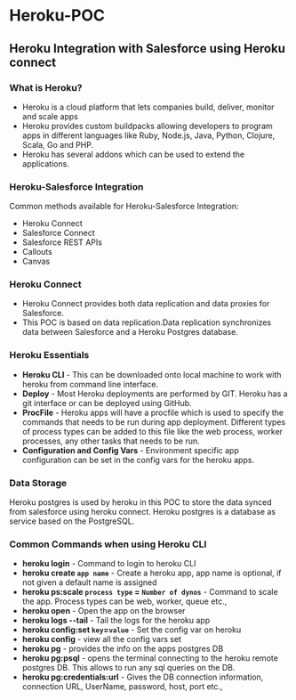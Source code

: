 # Heroku-POC

## Heroku Integration with Salesforce using Heroku connect


### What is Heroku?

+  Heroku is a cloud platform that lets companies build, deliver, monitor and scale apps
+  Heroku provides custom buildpacks allowing developers to program apps in different languages like Ruby, Node.js, Java, Python, Clojure, Scala, Go and PHP.
+  Heroku has several addons which can be used to extend the applications.

### Heroku-Salesforce Integration

Common methods available for Heroku-Salesforce Integration:

+ Heroku Connect
+ Salesforce Connect
+ Salesforce REST APIs
+ Callouts
+ Canvas


### Heroku Connect

+  Heroku Connect provides both data replication and data proxies for Salesforce. 
+  This POC is based on data replication.Data replication synchronizes data between Salesforce and a Heroku Postgres database.

### Heroku Essentials

+  **Heroku CLI** - This can be downloaded onto local machine to work with heroku from command line interface.
+  **Deploy** - Most Heroku deployments are performed by GIT. Heroku has a git interface or can be deployed using GitHub.
+  **ProcFile** - Heroku apps will have a procfile which is used to specify the commands that needs to be run during app deployment. Different types of process types can be added to this file like the web process, worker processes, any other tasks that needs to be run. 
+  **Configuration and Config Vars** - Environment specific app configuration can be set in the config vars for the heroku apps.

### Data Storage

   Heroku postgres is used by heroku in this POC to store the data synced from salesforce using heroku connect. Heroku postgres is a   database as service based on the PostgreSQL.  

### Common Commands when using Heroku CLI

+  **heroku login** - Command to login to heroku CLI
+  **heroku create `app name`** - Create a heroku app, app name is optional, if not given a default name is assigned
+  **heroku ps:scale `process type` = `Number of dynos`** - Command to scale the app. Process types can be web, worker, queue etc.,
+  **heroku open** - Open the app on the browser
+  **heroku logs --tail** - Tail the logs for the heroku app
+  **heroku config:set `key`=`value`** - Set the config var on heroku
+  **heroku config** - view all the config vars set
+  **heroku pg** - provides the info on the apps postgres DB
+  **heroku pg:psql** - opens the terminal connecting to the heroku remote postgres DB. This allows to run any sql queries on the DB.
+  **heroku pg:credentials:url** - Gives the DB connection information, connection URL, UserName, password, host, port etc.,



